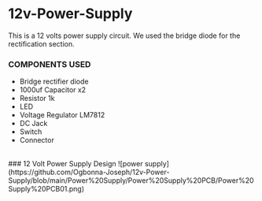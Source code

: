 # 12v-Power-Supply
This is a 12 volts power supply circuit.
We used the bridge diode for the rectification section.
<br>
### COMPONENTS USED
- Bridge rectifier diode
- 1000uf Capacitor x2
- Resistor 1k
- LED
- Voltage Regulator LM7812
- DC Jack
- Switch
- Connector
<br>
### 12 Volt Power Supply Design
![power supply](https://github.com/Ogbonna-Joseph/12v-Power-Supply/blob/main/Power%20Supply/Power%20Supply%20PCB/Power%20Supply%20PCB01.png)
